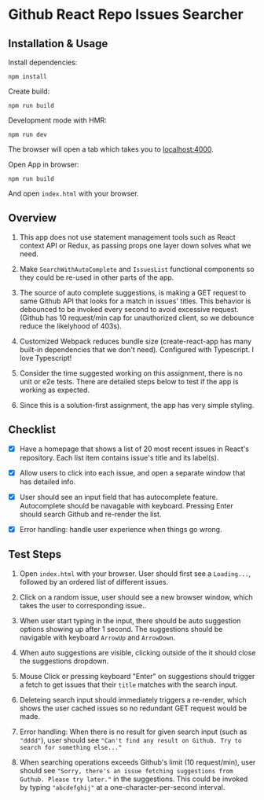 # Github React Repo Issues Searcher

## Installation & Usage

Install dependencies:

```
npm install
```

Create build:

```
npm run build
```

Development mode with HMR:

```
npm run dev
```

The browser will open a tab which takes you to [localhost:4000](http://localhost:4000/).

Open App in browser:

```
npm run build
```

And open `index.html` with your browser.

## Overview

1. This app does not use statement management tools such as React context API or Redux, as passing props one layer down solves what we need.

2. Make `SearchWithAutoComplete` and `IssuesList` functional components so they could be re-used in other parts of the app.

3. The source of auto complete suggestions, is making a GET request to same Github API that looks for a match in issues' titles. This behavior is debounced to be invoked every second to avoid excessive request. (Github has 10 request/min cap for unauthorized client, so we debounce reduce the likelyhood of 403s).

4. Customized Webpack reduces bundle size (create-react-app has many built-in dependencies that we don't need). Configured with Typescript. I love Typescript!

5. Consider the time suggested working on this assignment, there is no unit or e2e tests. There are detailed steps below to test if the app is working as expected.

6. Since this is a solution-first assignment, the app has very simple styling.

## Checklist

- [x] Have a homepage that shows a list of 20 most recent issues in React's repository. Each list item contains issue's title and its label(s).

- [x] Allow users to click into each issue, and open a separate window that has detailed info.

- [x] User should see an input field that has autocomplete feature. Autocomplete should be navagable with keyboard. Pressing Enter should search Github and re-render the list.

- [x] Error handling: handle user experience when things go wrong.

## Test Steps

1. Open `index.html` with your browser. User should first see a `Loading...`, followed by an ordered list of different issues.

2. Click on a random issue, user should see a new browser window, which takes the user to corresponding issue..

3. When user start typing in the input, there should be auto suggestion options showing up after 1 second. The suggestions should be navigable with keyboard `ArrowUp` and `ArrowDown`.

4. When auto suggestions are visible, clicking outside of the it should close the suggestions dropdown.

5. Mouse Click or pressing keyboard "Enter" on suggestions should trigger a fetch to get issues that their `title` matches with the search input.

6. Deleteing search input should immediately triggers a re-render, which shows the user cached issues so no redundant GET request would be made.

7. Error handling: When there is no result for given search input (such as `"dddd"`), user should see `"Can't find any result on Github. Try to search for something else..."`

8. When searching operations exceeds Github's limit (10 request/min), user should see `"Sorry, there's an issue fetching suggestions from Guthub. Please try later."` in the suggestions. This could be invoked by typing `"abcdefghij"` at a one-character-per-second interval.
